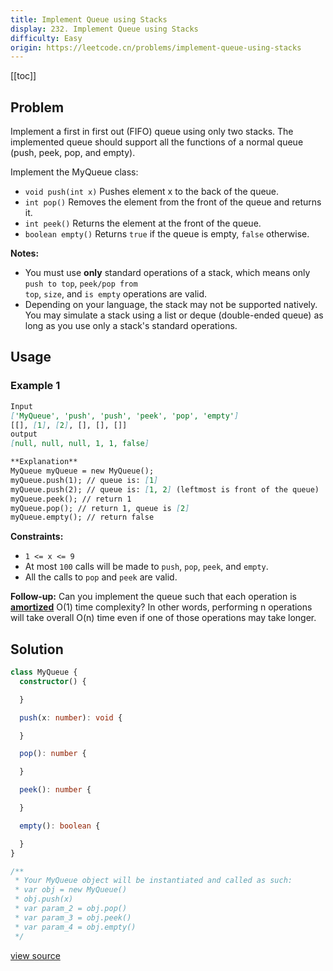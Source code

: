 ```yaml
---
title: Implement Queue using Stacks
display: 232. Implement Queue using Stacks
difficulty: Easy
origin: https://leetcode.cn/problems/implement-queue-using-stacks
---
```


[[toc]]

## Problem

Implement a first in first out (FIFO) queue using only two stacks. The implemented queue should support all the functions of a normal queue (push, peek, pop, and empty).

Implement the MyQueue class:

- <code>void push(int x)</code> Pushes element x to the back of the queue.
- <code>int pop()</code> Removes the element from the front of the queue and returns it.
- <code>int peek()</code> Returns the element at the front of the queue.
- <code>boolean empty()</code> Returns <code>true</code> if the queue is empty, <code>false</code> otherwise.

**Notes:**

- You must use **only** standard operations of a stack, which means only <code>push to top</code>, <code>peek/pop from top</code>, <code>size</code>, and <code>is empty</code> operations are valid.
- Depending on your language, the stack may not be supported natively. You may simulate a stack using a list or deque (double-ended queue) as long as you use only a stack&#39;s standard operations.

## Usage

### Example 1

```md
Input
['MyQueue', 'push', 'push', 'peek', 'pop', 'empty']
[[], [1], [2], [], [], []]
output
[null, null, null, 1, 1, false]

**Explanation**
MyQueue myQueue = new MyQueue();
myQueue.push(1); // queue is: [1]
myQueue.push(2); // queue is: [1, 2] (leftmost is front of the queue)
myQueue.peek(); // return 1
myQueue.pop(); // return 1, queue is [2]
myQueue.empty(); // return false
```

**Constraints:**

- <code>1 &lt;= x &lt;= 9</code>
- At most <code>100</code>&nbsp;calls will be made to <code>push</code>, <code>pop</code>, <code>peek</code>, and <code>empty</code>.
- All the calls to <code>pop</code> and <code>peek</code> are valid.

**Follow-up:** Can you implement the queue such that each operation is **<a href="https://en.wikipedia.org/wiki/Amortized_analysis" target="_blank">amortized</a>** O(1) time complexity? In other words, performing n operations will take overall O(n) time even if one of those operations may take longer.

## Solution

```ts
class MyQueue {
  constructor() {

  }

  push(x: number): void {

  }

  pop(): number {

  }

  peek(): number {

  }

  empty(): boolean {

  }
}

/**
 * Your MyQueue object will be instantiated and called as such:
 * var obj = new MyQueue()
 * obj.push(x)
 * var param_2 = obj.pop()
 * var param_3 = obj.peek()
 * var param_4 = obj.empty()
 */
```

[view source](https://leetcode.cn/problems/implement-queue-using-stacks)
